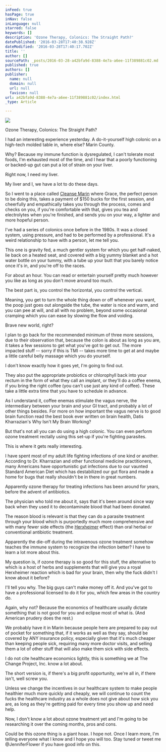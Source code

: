 ```yaml
---
inFeed: true
hasPage: true
inNav: false
inLanguage: null
starred: false
keywords: []
description: 'Ozone Therapy, Colonics: The Straight Path?'
datePublished: '2016-03-28T17:40:38.928Z'
dateModified: '2016-03-28T17:40:17.702Z'
title: ''
author: []
sourcePath: _posts/2016-03-28-a42bfa9d-8388-4e7a-a6ee-11f389881c02.md
published: true
authors: []
publisher:
  name: null
  domain: null
  url: null
  favicon: null
url: a42bfa9d-8388-4e7a-a6ee-11f389881c02/index.html
_type: Article

---
```

![](https://the-grid-user-content.s3-us-west-2.amazonaws.com/cae45fbb-d7ee-4d11-b575-4e81b95fd994.jpg)

Ozone Therapy, Colonics: The Straight Path?

I had an interesting experience yesterday. A do-it-yourself high colonic on a high-tech molded table in, where else? Marin County. 

Why? Because my immune function is dysregulated, I can't tolerate most foods, I'm exhausted most of the time, and I hear that a poorly functioning or backed-up gut can put a lot of strain on your liver.

Right now, I need my liver.

My liver and I, we have a lot to do these days.

So I went to a place called [Cleanse Marin][0] where Grace, the perfect person to be doing this, takes a payment of $150 bucks for the first session, and cheerfully and empathically takes you through the process, comes and checks on you, if you're comfortable with that, gives you tea and electrolytes when you're finished, and sends you on your way, a lighter and more hopeful person.

I've had a series of colonics once before in the 1980s. It was a closed system, using pressure, and had to be performed by a professional. It's a weird relationship to have with a person, let me tell you.

This one is gravity fed, a much gentler system for which you get half-naked, lie back on a heated seat, and covered with a big yummy blanket and a hot water bottle on your tummy, with a tube up your butt that you barely notice once it's in, and you're off to the races.

For about an hour. You can read or entertain yourself pretty much however you like as long as you don't move around too much.

The best part is, you control the horizontal, you control the vertical.

Meaning, you get to turn the whole thing down or off whenever you want, the poop just goes out alongside the tube, the water is nice and warm, and you can pee at will, and all with no problem, beyond some occasional cramping which you can ease by slowing the flow and voiding.

Brave new world, right?

I plan to go back for the recommended minimum of three more sessions, due to their observation that, because the colon is about as long as you are, it takes a few sessions to get what you've got to get out. The more impacted stuff -- sorry if this is TMI -- takes more time to get at and maybe a little careful belly massage which you do yourself.

I don't know exactly how it goes yet, I'm going to find out.

They also put the appropriate probiotics or chlorophyll back into your rectum in the form of what they call an implant, or they'll do a coffee enema, if you bring the right coffee (you can't use just any kind of coffee). These take a little extra time that you have to schedule in advance.

As I understand it, coffee enemas stimulate the vagus nerve, the intermediary between your brain and your GI tract, and probably a lot of other things besides. For more on how important the vagus nerve is to good brain function read the best book ever written on brain health, Datis Kharrazian's Why Isn't My Brain Working?

But that's not all you can do using a high colonic. You can even perform ozone treatment rectally using this set-up if you're fighting parasites.

This is where it gets really interesting.

I have spent most of my adult life fighting infections of one kind or another. According to Dr. Kharrazian and other functional medicine practitioners, many Americans have opportunistic gut infections due to our vaunted Standard American Diet which has destabilized our gut flora and made a home for bugs that really shouldn't be in there in great numbers.

Apparently ozone therapy for treating infections has been around for years, before the advent of antibiotics.

The physician who told me about it, says that it's been around since way back when they used it to decontaminate blood that had been donated.

The reason blood is relevant is that they can do a parasite treatment through your blood which is purportedly much more comprehensive and with many fewer side effects (the [Herxheimer][1] effect) than oral herbal or conventional antibiotic treatment. 

Apparently the die-off during the intravenous ozone treatment somehow teaches the immune system to recognize the infection better? I have to learn a lot more about this.

My question is, if ozone therapy is so good for this stuff, the alternative to which is a host of herbs and supplements that will give you a royal Herxheimer reaction which is bad for your brain, then why the fuck didn't I know about it before?

I'll tell you why. The big guys can't make money off it. And you've got to have a professional licensed to do it for you, which few areas in the country do.

Again, why not? Because the economics of healthcare usually dictate something that is not good for you and eclipse most of what is. (And American prudery does the rest.) 

We probably have it in Marin because people here are prepared to pay out of pocket for something that, if it works as well as they say, should be covered by ANY insurance policy, especially given that it's much cheaper than keeping people sick, requiring many more doctor visits, and selling them a lot of other stuff that will also make them sick with side effects.

I do not cite healthcare economics lightly, this is something we at The Change Project, Inc. know a lot about.

The short version is, if there's a big profit opportunity, we're all in, if there isn't, well screw you. 

Unless we change the incentives in our healthcare system to make people healthier much more quickly and cheaply, we will continue to count the fucks the healthcare industry as a whole does not give about how sick you are, as long as they're getting paid for every time you show up and need help.

Now, I don't know a lot about ozone treatment yet and I'm going to be researching it over the coming months, pros and cons. 

Could be this ozone thing is a giant hoax. I hope not. Once I learn more, I'm telling everyone what I know and I hope you will too. Stay tuned or tweet me @JenniferFlower if you have good info on this.

[0]: http://www.cleansemarin.com/
[1]: https://en.wikipedia.org/wiki/Jarisch%E2%80%93Herxheimer_reaction